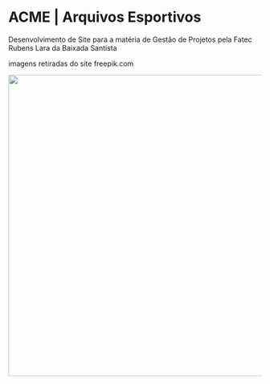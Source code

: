 # ACME | Arquivos Esportivos

Desenvolvimento de Site para a matéria de Gestão de Projetos pela Fatec Rubens Lara da Baixada Santista

imagens retiradas do site freepik.com

<img src="/img/ACME.gif" width="600px">
